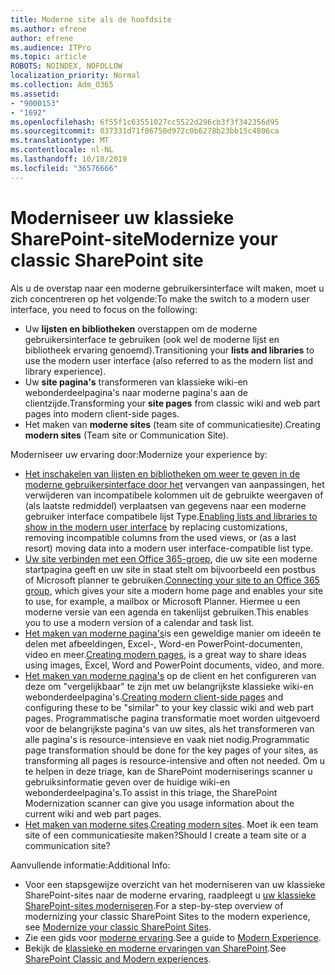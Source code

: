 ```yaml
---
title: Moderne site als de hoofdsite
ms.author: efrene
author: efrene
ms.audience: ITPro
ms.topic: article
ROBOTS: NOINDEX, NOFOLLOW
localization_priority: Normal
ms.collection: Adm_O365
ms.assetid:
- "9000153"
- "1692"
ms.openlocfilehash: 6f55f1c63551027cc5522d296cb3f3f342356d95
ms.sourcegitcommit: 037331d71f06750d972c0b6278b23bb15c4806ca
ms.translationtype: MT
ms.contentlocale: nl-NL
ms.lasthandoff: 10/18/2019
ms.locfileid: "36576666"
---
```

# <a name="modernize-your-classic-sharepoint-site"></a><span data-ttu-id="2cc2c-102">Moderniseer uw klassieke SharePoint-site</span><span class="sxs-lookup"><span data-stu-id="2cc2c-102">Modernize your classic SharePoint site</span></span>

<span data-ttu-id="2cc2c-103">Als u de overstap naar een moderne gebruikersinterface wilt maken, moet u zich concentreren op het volgende:</span><span class="sxs-lookup"><span data-stu-id="2cc2c-103">To make the switch to a modern user interface, you need to focus on the following:</span></span>

- <span data-ttu-id="2cc2c-104">Uw **lijsten en bibliotheken** overstappen om de moderne gebruikersinterface te gebruiken (ook wel de moderne lijst en bibliotheek ervaring genoemd).</span><span class="sxs-lookup"><span data-stu-id="2cc2c-104">Transitioning your **lists and libraries** to use the modern user interface (also referred to as the modern list and library experience).</span></span>
- <span data-ttu-id="2cc2c-105">Uw **site pagina's** transformeren van klassieke wiki-en webonderdeelpagina's naar moderne pagina's aan de clientzijde.</span><span class="sxs-lookup"><span data-stu-id="2cc2c-105">Transforming your **site pages** from classic wiki and web part pages into modern client-side pages.</span></span>
- <span data-ttu-id="2cc2c-106">Het maken van **moderne sites** (team site of communicatiesite).</span><span class="sxs-lookup"><span data-stu-id="2cc2c-106">Creating **modern sites** (Team site or Communication Site).</span></span>

<span data-ttu-id="2cc2c-107">Moderniseer uw ervaring door:</span><span class="sxs-lookup"><span data-stu-id="2cc2c-107">Modernize your experience by:</span></span>
- <span data-ttu-id="2cc2c-108">[Het inschakelen van lijsten en bibliotheken om weer te geven in de moderne gebruikersinterface door het](https://docs.microsoft.com/sharepoint/dev/transform/modernize-userinterface-lists-and-libraries) vervangen van aanpassingen, het verwijderen van incompatibele kolommen uit de gebruikte weergaven of (als laatste redmiddel) verplaatsen van gegevens naar een moderne gebruiker interface compatibele lijst Type.</span><span class="sxs-lookup"><span data-stu-id="2cc2c-108">[Enabling lists and libraries to show in the modern user interface](https://docs.microsoft.com/sharepoint/dev/transform/modernize-userinterface-lists-and-libraries) by replacing customizations, removing incompatible columns from the used views, or (as a last resort) moving data into a modern user interface-compatible list type.</span></span>
- <span data-ttu-id="2cc2c-109">[Uw site verbinden met een Office 365-groep](https://docs.microsoft.com/sharepoint/dev/transform/modernize-connect-to-office365-group), die uw site een moderne startpagina geeft en uw site in staat stelt om bijvoorbeeld een postbus of Microsoft planner te gebruiken.</span><span class="sxs-lookup"><span data-stu-id="2cc2c-109">[Connecting your site to an Office 365 group](https://docs.microsoft.com/sharepoint/dev/transform/modernize-connect-to-office365-group), which gives your site a modern home page and enables your site to use, for example, a mailbox or Microsoft Planner.</span></span> <span data-ttu-id="2cc2c-110">Hiermee u een moderne versie van een agenda en takenlijst gebruiken.</span><span class="sxs-lookup"><span data-stu-id="2cc2c-110">This enables you to use a modern version of a calendar and task list.</span></span>
- <span data-ttu-id="2cc2c-111">[Het maken van moderne pagina's](https://support.office.com/article/create-and-use-modern-pages-on-a-sharepoint-site-b3d46deb-27a6-4b1e-87b8-df851e503dec)is een geweldige manier om ideeën te delen met afbeeldingen, Excel-, Word-en PowerPoint-documenten, video en meer.</span><span class="sxs-lookup"><span data-stu-id="2cc2c-111">[Creating modern pages](https://support.office.com/article/create-and-use-modern-pages-on-a-sharepoint-site-b3d46deb-27a6-4b1e-87b8-df851e503dec), is a great way to share ideas using images, Excel, Word and PowerPoint documents, video, and more.</span></span>
- <span data-ttu-id="2cc2c-112">[Het maken van moderne pagina's](https://docs.microsoft.com/sharepoint/dev/transform/modernize-userinterface-site-pages) op de client en het configureren van deze om "vergelijkbaar" te zijn met uw belangrijkste klassieke wiki-en webonderdeelpagina's.</span><span class="sxs-lookup"><span data-stu-id="2cc2c-112">[Creating modern client-side pages](https://docs.microsoft.com/sharepoint/dev/transform/modernize-userinterface-site-pages) and configuring these to be "similar" to your key classic wiki and web part pages.</span></span> <span data-ttu-id="2cc2c-113">Programmatische pagina transformatie moet worden uitgevoerd voor de belangrijkste pagina's van uw sites, als het transformeren van alle pagina's is resource-intensieve en vaak niet nodig.</span><span class="sxs-lookup"><span data-stu-id="2cc2c-113">Programmatic page transformation should be done for the key pages of your sites, as transforming all pages is resource-intensive and often not needed.</span></span> <span data-ttu-id="2cc2c-114">Om u te helpen in deze triage, kan de SharePoint moderniserings scanner u gebruiksinformatie geven over de huidige wiki-en webonderdeelpagina's.</span><span class="sxs-lookup"><span data-stu-id="2cc2c-114">To assist in this triage, the SharePoint Modernization scanner can give you usage information about the current wiki and web part pages.</span></span>
- <span data-ttu-id="2cc2c-115">[Het maken van moderne sites](https://support.office.com/article/create-a-team-site-in-sharepoint-ef10c1e7-15f3-42a3-98aa-b5972711777d).</span><span class="sxs-lookup"><span data-stu-id="2cc2c-115">[Creating modern sites](https://support.office.com/article/create-a-team-site-in-sharepoint-ef10c1e7-15f3-42a3-98aa-b5972711777d).</span></span> <span data-ttu-id="2cc2c-116">Moet ik een team site of een communicatiesite maken?</span><span class="sxs-lookup"><span data-stu-id="2cc2c-116">Should I create a team site or a communication site?</span></span>

<span data-ttu-id="2cc2c-117">Aanvullende informatie:</span><span class="sxs-lookup"><span data-stu-id="2cc2c-117">Additional Info:</span></span> 
- <span data-ttu-id="2cc2c-118">Voor een stapsgewijze overzicht van het moderniseren van uw klassieke SharePoint-sites naar de moderne ervaring, raadpleegt u [uw klassieke SharePoint-sites moderniseren](https://docs.microsoft.com/sharepoint/dev/transform/modernize-classic-sites).</span><span class="sxs-lookup"><span data-stu-id="2cc2c-118">For a step-by-step overview of modernizing your classic SharePoint Sites to the modern experience, see [Modernize your classic SharePoint Sites](https://docs.microsoft.com/sharepoint/dev/transform/modernize-classic-sites).</span></span>
- <span data-ttu-id="2cc2c-119">Zie een gids voor [moderne ervaring](https://docs.microsoft.com/sharepoint/guide-to-sharepoint-modern-experience).</span><span class="sxs-lookup"><span data-stu-id="2cc2c-119">See a guide to [Modern Experience](https://docs.microsoft.com/sharepoint/guide-to-sharepoint-modern-experience).</span></span>
- <span data-ttu-id="2cc2c-120">Bekijk de [klassieke en moderne ervaringen van SharePoint](https://support.office.com/article/sharepoint-classic-and-modern-experiences-5725c103-505d-4a6e-9350-300d3ec7d73f).</span><span class="sxs-lookup"><span data-stu-id="2cc2c-120">See [SharePoint Classic and Modern experiences](https://support.office.com/article/sharepoint-classic-and-modern-experiences-5725c103-505d-4a6e-9350-300d3ec7d73f).</span></span> 




